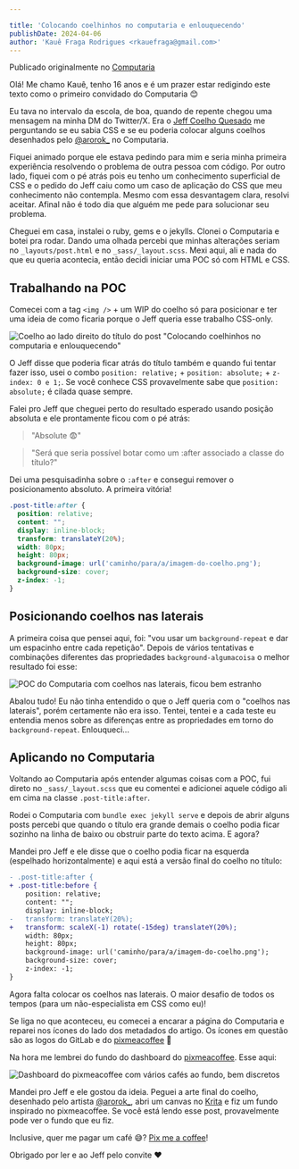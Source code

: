 ```yaml
---

title: 'Colocando coelhinhos no computaria e enlouquecendo'
publishDate: 2024-04-06
author: 'Kauê Fraga Rodrigues <rkauefraga@gmail.com>'
---
```


Publicado originalmente no [Computaria](https://computaria.gitlab.io/blog/2024/04/06/colocando-coelhinhos-no-computaria)

Olá! Me chamo Kauê, tenho 16 anos e é um prazer estar redigindo este texto como o primeiro convidado do Computaria 😊

Eu tava no intervalo da escola, de boa, quando de repente chegou uma mensagem
na minha DM do Twitter/X. Era o [Jeff Coelho Quesado](https://twitter.com/JeffQuesado) me perguntando se eu sabia
CSS e se eu poderia colocar alguns coelhos desenhados pelo [@arorok_](https://twitter.com/arorok_)
no Computaria.

Fiquei animado porque ele estava pedindo para mim e seria minha
primeira experiência resolvendo o problema de outra pessoa com código. Por outro
lado, fiquei com o pé atrás pois eu tenho um conhecimento superficial de CSS e o
pedido do Jeff caiu como um caso de aplicação do CSS que meu conhecimento não
contempla. Mesmo com essa desvantagem clara, resolvi aceitar. Afinal não é todo
dia que alguém me pede para solucionar seu problema.

Cheguei em casa, instalei o ruby, gems e o jekylls. Clonei o Computaria e
botei pra rodar. Dando uma olhada percebi que minhas alterações seriam no
`_layouts/post.html` e no `_sass/_layout.scss`. Mexi aqui, ali e nada do que
eu queria acontecia, então decidi iniciar uma POC só com HTML e CSS.

## Trabalhando na POC

Comecei com a tag `<img />` + um WIP do coelho só para posicionar e ter uma
ideia de como ficaria porque o Jeff queria esse trabalho CSS-only.

![Coelho ao lado direito do título do post "Colocando coelhinhos no computaria e enlouquecendo"](https://computaria.gitlab.io/blog/assets/colocando-coelhinhos-no-computaria/primeira-tentativa-no-computaria.png)

O Jeff disse que poderia ficar atrás do título também e quando fui tentar fazer
isso, usei o combo `position: relative;` + `position: absolute;` + `z-index: 0 e 1;`.
Se você conhece CSS provavelmente sabe que `position: absolute;` é cilada quase
sempre.

Falei pro Jeff que cheguei perto do resultado esperado usando posição absoluta e
ele prontamente ficou com o pé atrás:

> "Absolute 😨"

> "Será que seria possível botar como um :after associado a classe do título?"

Dei uma pesquisadinha sobre o `:after` e consegui remover o posicionamento
absoluto. A primeira vitória!

```css
.post-title:after {
  position: relative;
  content: "";
  display: inline-block;
  transform: translateY(20%);
  width: 80px;
  height: 80px;
  background-image: url('caminho/para/a/imagem-do-coelho.png');
  background-size: cover;
  z-index: -1;
}
```

## Posicionando coelhos nas laterais

A primeira coisa que pensei aqui, foi: "vou usar um `background-repeat` e dar
um espacinho entre cada repetição". Depois de vários tentativas e combinações
diferentes das propriedades `background-algumacoisa` o melhor resultado foi esse:

![POC do Computaria com coelhos nas laterais, ficou bem estranho](https://computaria.gitlab.io/blog/assets/colocando-coelhinhos-no-computaria/coelhos-nas-laterais.png)

Abalou tudo! Eu não tinha entendido o que o Jeff queria com o "coelhos nas
laterais", porém certamente não era isso. Tentei, tentei e a cada teste eu entendia
menos sobre as diferenças entre as propriedades em torno do `background-repeat`.
Enlouqueci...

## Aplicando no Computaria

Voltando ao Computaria após entender algumas coisas com a POC, fui direto no
`_sass/_layout.scss` que eu comentei e adicionei aquele código ali em cima na
classe `.post-title:after`.

Rodei o Computaria com `bundle exec jekyll serve` e depois de abrir alguns posts
percebi que quando o título era grande demais o coelho podia ficar sozinho na
linha de baixo ou obstruir parte do texto acima. E agora?

Mandei pro Jeff e ele disse que o coelho podia ficar na esquerda (espelhado horizontalmente)
e aqui está a versão final do coelho no título:

```diff
- .post-title:after {
+ .post-title:before {
    position: relative;
    content: "";
    display: inline-block;
-   transform: translateY(20%);
+   transform: scaleX(-1) rotate(-15deg) translateY(20%);
    width: 80px;
    height: 80px;
    background-image: url('caminho/para/a/imagem-do-coelho.png');
    background-size: cover;
    z-index: -1;
}
```

Agora falta colocar os coelhos nas laterais. O maior desafio de todos os tempos
(para um não-especialista em CSS como eu)!

Se liga no que aconteceu, eu comecei a encarar a página do Computaria e reparei
nos ícones do lado dos metadados do artigo. Os ícones em questão são as logos do
GitLab e do [pixmeacoffee](https://github.com/bolodissenoura/pixmeacoffee) 🤩

Na hora me lembrei do fundo do dashboard do [pixmeacoffee](https://www.pixme.bio/).
Esse aqui:

![Dashboard do pixmeacoffee com vários cafés ao fundo, bem discretos](https://computaria.gitlab.io/blog/assets/colocando-coelhinhos-no-computaria/dashboard-pixmeacoffee.png)

Mandei pro Jeff e ele gostou da ideia. Peguei a arte final do coelho, desenhado
pelo artista [@arorok_](https://twitter.com/arorok_), abri um canvas no [Krita](https://krita.org/en/)
e fiz um fundo inspirado no pixmeacoffee. Se você está lendo esse post, provavelmente
pode ver o fundo que eu fiz.

Inclusive, quer me pagar um café 😅? [Pix me a coffee](https://www.pixme.bio/kauefraga)!

Obrigado por ler e ao Jeff pelo convite ❤
